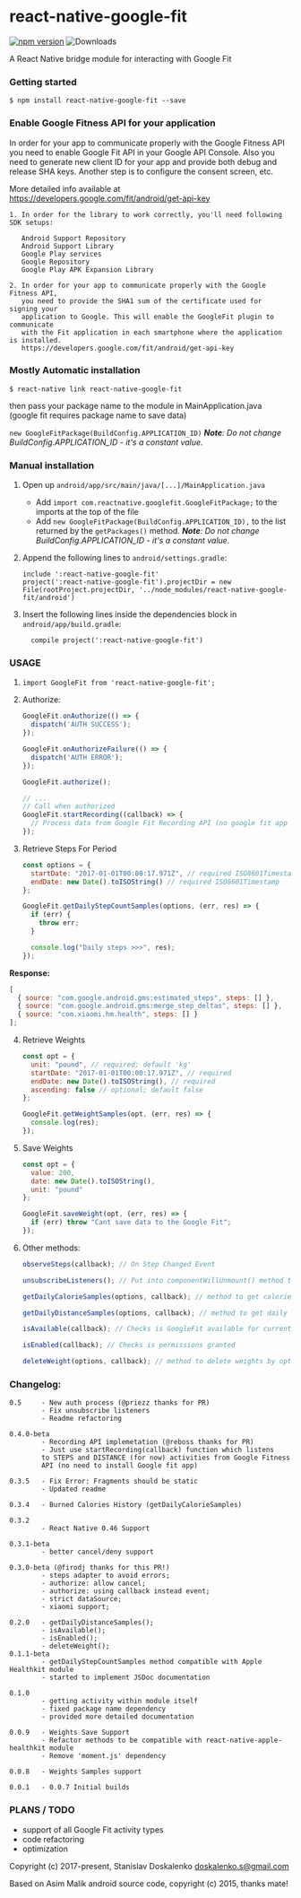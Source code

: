 # react-native-google-fit

[![npm version](https://badge.fury.io/js/react-native-google-fit.svg)](https://badge.fury.io/js/react-native-google-fit) ![Downloads](https://img.shields.io/npm/dm/react-native-google-fit.svg)

A React Native bridge module for interacting with Google Fit

### Getting started

`$ npm install react-native-google-fit --save`

### Enable Google Fitness API for your application

In order for your app to communicate properly with the Google Fitness API you need to enable Google Fit API in your Google API Console.
Also you need to generate new client ID for your app and provide both debug and release SHA keys.
Another step is to configure the consent screen, etc.

More detailed info available at
https://developers.google.com/fit/android/get-api-key

```
1. In order for the library to work correctly, you'll need following SDK setups:
   
   Android Support Repository
   Android Support Library
   Google Play services
   Google Repository
   Google Play APK Expansion Library
   
2. In order for your app to communicate properly with the Google Fitness API,
   you need to provide the SHA1 sum of the certificate used for signing your
   application to Google. This will enable the GoogleFit plugin to communicate
   with the Fit application in each smartphone where the application is installed.
   https://developers.google.com/fit/android/get-api-key
```

### Mostly Automatic installation

`$ react-native link react-native-google-fit`

then pass your package name to the module in MainApplication.java (google fit requires package name to save data)

`new GoogleFitPackage(BuildConfig.APPLICATION_ID)`
_**Note**: Do not change BuildConfig.APPLICATION_ID - it's a constant value._

### Manual installation

1. Open up `android/app/src/main/java/[...]/MainApplication.java`

    * Add `import com.reactnative.googlefit.GoogleFitPackage;` to the imports at the top of the file
    * Add `new GoogleFitPackage(BuildConfig.APPLICATION_ID),` to the list returned by the `getPackages()` method.
    _**Note**: Do not change BuildConfig.APPLICATION_ID - it's a constant value._

2. Append the following lines to `android/settings.gradle`:
   ```
   include ':react-native-google-fit'
   project(':react-native-google-fit').projectDir = new File(rootProject.projectDir, '../node_modules/react-native-google-fit/android')
   ```
3. Insert the following lines inside the dependencies block in `android/app/build.gradle`:

   ```
     compile project(':react-native-google-fit')
   ```

### USAGE

1. `import GoogleFit from 'react-native-google-fit';`

2. Authorize:

    ```javascript
    GoogleFit.onAuthorize(() => {
      dispatch('AUTH SUCCESS');
    });
    
    GoogleFit.onAuthorizeFailure(() => {
      dispatch('AUTH ERROR');
    });
    
    GoogleFit.authorize();
    
    // ...
    // Call when authorized
    GoogleFit.startRecording((callback) => {
      // Process data from Google Fit Recording API (no google fit app needed)
    });
    ```

3. Retrieve Steps For Period

    ```javascript
    const options = {
      startDate: "2017-01-01T00:00:17.971Z", // required ISO8601Timestamp
      endDate: new Date().toISOString() // required ISO8601Timestamp
    };
    
    GoogleFit.getDailyStepCountSamples(options, (err, res) => {
      if (err) {
        throw err;
      }
    
      console.log("Daily steps >>>", res);
    });
    ```

**Response:**

```javascript
[
  { source: "com.google.android.gms:estimated_steps", steps: [] },
  { source: "com.google.android.gms:merge_step_deltas", steps: [] },
  { source: "com.xiaomi.hm.health", steps: [] }
];
```

4. Retrieve Weights

    ```javascript
    const opt = {
      unit: "pound", // required; default 'kg'
      startDate: "2017-01-01T00:00:17.971Z", // required
      endDate: new Date().toISOString(), // required
      ascending: false // optional; default false
    };
    
    GoogleFit.getWeightSamples(opt, (err, res) => {
      console.log(res);
    });
    ```

5. Save Weights

    ```javascript
    const opt = {
      value: 200,
      date: new Date().toISOString(),
      unit: "pound"
    };
    
    GoogleFit.saveWeight(opt, (err, res) => {
      if (err) throw "Cant save data to the Google Fit";
    });
    ```

6. Other methods:

    ```javascript
    observeSteps(callback); // On Step Changed Event
    
    unsubscribeListeners(); // Put into componentWillUnmount() method to prevent leaks
    
    getDailyCalorieSamples(options, callback); // method to get calories per day
    
    getDailyDistanceSamples(options, callback); // method to get daily distance
    
    isAvailable(callback); // Checks is GoogleFit available for current account / installed on device
    
    isEnabled(callback); // Checks is permissions granted
    
    deleteWeight(options, callback); // method to delete weights by options (same as in save weights)
    ```

### Changelog:

```
0.5     - New auth process (@priezz thanks for PR)
        - Fix unsubscribe listeners
        - Readme refactoring
        
0.4.0-beta
        - Recording API implemetation (@reboss thanks for PR)
        - Just use startRecording(callback) function which listens
        to STEPS and DISTANCE (for now) activities from Google Fitness
        API (no need to install Google fit app)

0.3.5   - Fix Error: Fragments should be static
        - Updated readme

0.3.4   - Burned Calories History (getDailyCalorieSamples)

0.3.2
        - React Native 0.46 Support

0.3.1-beta
        - better cancel/deny support

0.3.0-beta (@firodj thanks for this PR!)
        - steps adapter to avoid errors;
        - authorize: allow cancel;
        - authorize: using callback instead event;
        - strict dataSource;
        - xiaomi support;

0.2.0   - getDailyDistanceSamples();
        - isAvailable();
        - isEnabled();
        - deleteWeight();
0.1.1-beta
        - getDailyStepCountSamples method compatible with Apple Healthkit module
        - started to implement JSDoc documentation

0.1.0
        - getting activity within module itself
        - fixed package name dependency
        - provided more detailed documentation

0.0.9   - Weights Save Support
        - Refactor methods to be compatible with react-native-apple-healthkit module
        - Remove 'moment.js' dependency

0.0.8   - Weights Samples support

0.0.1   - 0.0.7 Initial builds
```

### PLANS / TODO

* support of all Google Fit activity types
* code refactoring
* optimization

Copyright (c) 2017-present, Stanislav Doskalenko
doskalenko.s@gmail.com

Based on Asim Malik android source code, copyright (c) 2015, thanks mate!
